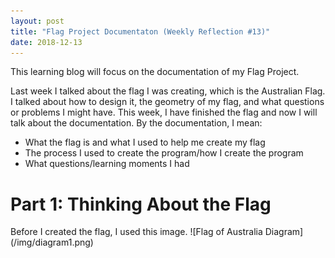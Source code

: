 ```yaml
---
layout: post
title: "Flag Project Documentaton (Weekly Reflection #13)"
date: 2018-12-13
---
```


This learning blog will focus on the documentation of my Flag Project.

Last week I talked about the flag I was creating, which is the Australian Flag. I talked about how to design it, the geometry of my flag, and what questions or problems I might have. This week, I have finished the flag and now I will talk about the documentation. By the documentation, I mean:
 - What the flag is and what I used to help me create my flag
 - The process I used to create the program/how I create the program
 - What questions/learning moments I had
 
<h1> Part 1: Thinking About the Flag </h1>
Before I created the flag, I used this image. 
![Flag of Australia Diagram](/img/diagram1.png)
